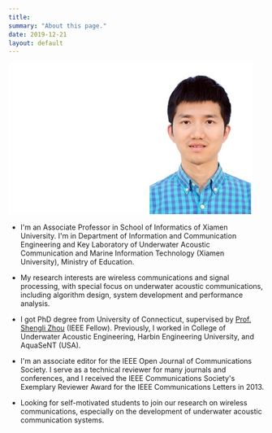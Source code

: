 ```yaml
---
title: 
summary: "About this page."
date: 2019-12-21
layout: default
---
```


  ![Researcher Portrait](assets/images/potrait_20_space.jpg "Lei Wan")

* I'm an Associate Professor in School of Informatics of Xiamen University. I'm in Department of Information and Communication Engineering and Key Laboratory of Underwater Acoustic Communication and Marine Information Technology (Xiamen University), Ministry of Education.

* My research interests are wireless communications and signal processing, with special focus on underwater acoustic communications, including algorithm design, system development and performance analysis.

* I got PhD degree from University of Connecticut, supervised by [Prof. Shengli Zhou](https://www.ee.uconn.edu/shengli-zhou/) (IEEE Fellow). Previously, I worked in College of Underwater Acoustic Engineering, Harbin Engineering University, and AquaSeNT (USA). 

* I'm an associate editor for the IEEE Open Journal of Communications Society. I serve as a technical reviewer for many journals and conferences, and I received the IEEE Communications Society's Exemplary Reviewer Award for the IEEE Communications Letters in 2013.

* Looking for self-motivated students to join our research on wireless communications, especially on the development of underwater acoustic communication systems.

